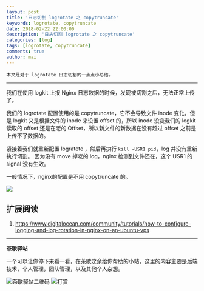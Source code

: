 ```yaml
---
layout: post
title: '日志切割 logrotate 之 copytruncate'
keywords: logrotate, copytruncate
date: 2018-02-22 22:00:00
description: '日志切割 logrotate 之 copytruncate'
categories: [log]
tags: [logrotate, copytruncate]
comments: true
author: mai
---
```


    本文是对于 logrotate 日志切割的一点点小总结。

----

我们在使用 logkit 上报 Nginx 日志数据的时候，发现被切割之后，无法正常上传了。

我们的 logrotate 配置使用的是 copytruncate，它不会导致文件 inode 变化，但是 logkit 又是根据文件的 inode 来设置 offset 的，所以 inode 没变我们的 logkit 读取的 offset 还是在老的 Offset，所以新文件的新数据在没有超过 offset 之前是上传不了数据的。

紧接着我们就重新配置 logratete ，然后再执行 `kill -USR1 pid`，log 并没有重新执行切割。
因为没有 move 掉老的 log，nginx 检测到文件还在，这个 USR1 的 signal 没有生效。

一般情况下，nginx的配置是不用 copytruncate 的。

![](http://oqos7hrvp.bkt.clouddn.com/blog/logrotate_copytruncate.jpg)

## 扩展阅读

1. https://www.digitalocean.com/community/tutorials/how-to-configure-logging-and-log-rotation-in-nginx-on-an-ubuntu-vps

----

**茶歇驿站**

一个可以让你停下来看一看，在茶歇之余给你帮助的小站，这里的内容主要是后端技术，个人管理，团队管理，以及其他个人杂想。

![茶歇驿站二维码](http://oqos7hrvp.bkt.clouddn.com/blog/tech_tea.jpg)
![打赏](http://oqos7hrvp.bkt.clouddn.com/blog/money.jpg)
